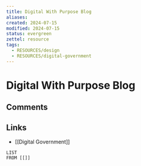 ```yaml
---
title: Digital With Purpose Blog
aliases: 
created: 2024-07-15
modified: 2024-07-15
status: evergreen
zettel: resource
tags:
  - RESOURCES/design
  - RESOURCES/digital-government
---
```

# Digital With Purpose Blog
## Comments

## Links
- [[Digital Government]]
```dataview
LIST
FROM [[]]
```
